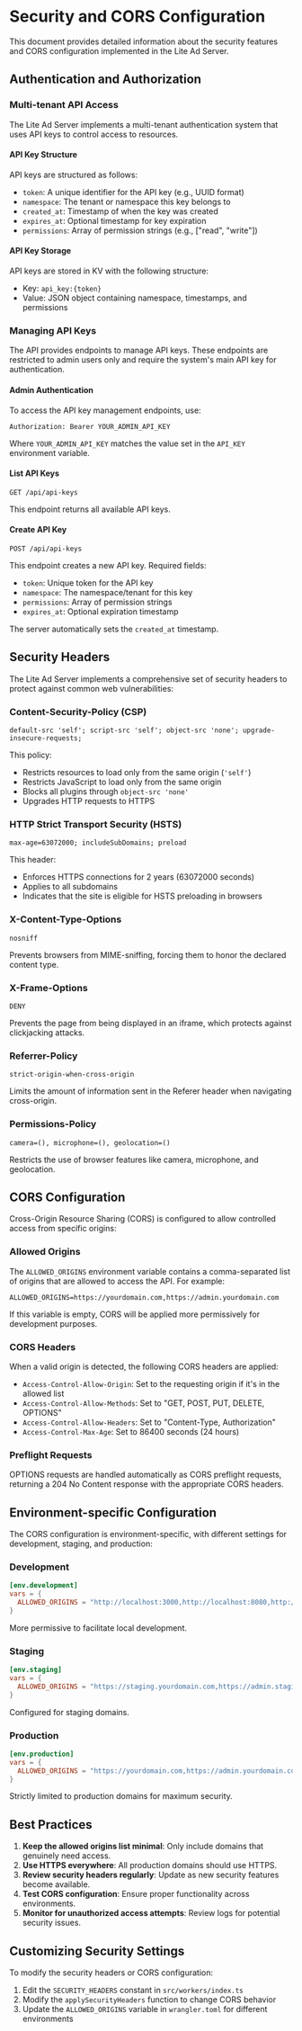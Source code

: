# Security and CORS Configuration

This document provides detailed information about the security features and CORS configuration implemented in the Lite Ad Server.

## Authentication and Authorization

### Multi-tenant API Access

The Lite Ad Server implements a multi-tenant authentication system that uses API keys to control access to resources.

#### API Key Structure

API keys are structured as follows:
- `token`: A unique identifier for the API key (e.g., UUID format)
- `namespace`: The tenant or namespace this key belongs to
- `created_at`: Timestamp of when the key was created
- `expires_at`: Optional timestamp for key expiration
- `permissions`: Array of permission strings (e.g., ["read", "write"])

#### API Key Storage

API keys are stored in KV with the following structure:
- Key: `api_key:{token}`
- Value: JSON object containing namespace, timestamps, and permissions

### Managing API Keys

The API provides endpoints to manage API keys. These endpoints are restricted to admin users only and require the system's main API key for authentication.

#### Admin Authentication

To access the API key management endpoints, use:
```
Authorization: Bearer YOUR_ADMIN_API_KEY
```

Where `YOUR_ADMIN_API_KEY` matches the value set in the `API_KEY` environment variable.

#### List API Keys
```
GET /api/api-keys
```

This endpoint returns all available API keys.

#### Create API Key
```
POST /api/api-keys
```

This endpoint creates a new API key. Required fields:
- `token`: Unique token for the API key
- `namespace`: The namespace/tenant for this key
- `permissions`: Array of permission strings
- `expires_at`: Optional expiration timestamp

The server automatically sets the `created_at` timestamp.

## Security Headers

The Lite Ad Server implements a comprehensive set of security headers to protect against common web vulnerabilities:

### Content-Security-Policy (CSP)

```
default-src 'self'; script-src 'self'; object-src 'none'; upgrade-insecure-requests;
```

This policy:
- Restricts resources to load only from the same origin (`'self'`)
- Restricts JavaScript to load only from the same origin
- Blocks all plugins through `object-src 'none'`
- Upgrades HTTP requests to HTTPS

### HTTP Strict Transport Security (HSTS)

```
max-age=63072000; includeSubDomains; preload
```

This header:
- Enforces HTTPS connections for 2 years (63072000 seconds)
- Applies to all subdomains
- Indicates that the site is eligible for HSTS preloading in browsers

### X-Content-Type-Options

```
nosniff
```

Prevents browsers from MIME-sniffing, forcing them to honor the declared content type.

### X-Frame-Options

```
DENY
```

Prevents the page from being displayed in an iframe, which protects against clickjacking attacks.

### Referrer-Policy

```
strict-origin-when-cross-origin
```

Limits the amount of information sent in the Referer header when navigating cross-origin.

### Permissions-Policy

```
camera=(), microphone=(), geolocation=()
```

Restricts the use of browser features like camera, microphone, and geolocation.

## CORS Configuration

Cross-Origin Resource Sharing (CORS) is configured to allow controlled access from specific origins:

### Allowed Origins

The `ALLOWED_ORIGINS` environment variable contains a comma-separated list of origins that are allowed to access the API. For example:

```
ALLOWED_ORIGINS=https://yourdomain.com,https://admin.yourdomain.com
```

If this variable is empty, CORS will be applied more permissively for development purposes.

### CORS Headers

When a valid origin is detected, the following CORS headers are applied:

- `Access-Control-Allow-Origin`: Set to the requesting origin if it's in the allowed list
- `Access-Control-Allow-Methods`: Set to "GET, POST, PUT, DELETE, OPTIONS"
- `Access-Control-Allow-Headers`: Set to "Content-Type, Authorization"
- `Access-Control-Max-Age`: Set to 86400 seconds (24 hours)

### Preflight Requests

OPTIONS requests are handled automatically as CORS preflight requests, returning a 204 No Content response with the appropriate CORS headers.

## Environment-specific Configuration

The CORS configuration is environment-specific, with different settings for development, staging, and production:

### Development

```toml
[env.development]
vars = {
  ALLOWED_ORIGINS = "http://localhost:3000,http://localhost:8080,http://localhost:8788,http://127.0.0.1:3000"
}
```

More permissive to facilitate local development.

### Staging

```toml
[env.staging]
vars = { 
  ALLOWED_ORIGINS = "https://staging.yourdomain.com,https://admin.staging.yourdomain.com"
}
```

Configured for staging domains.

### Production

```toml
[env.production]
vars = { 
  ALLOWED_ORIGINS = "https://yourdomain.com,https://admin.yourdomain.com"
}
```

Strictly limited to production domains for maximum security.

## Best Practices

1. **Keep the allowed origins list minimal**: Only include domains that genuinely need access.
2. **Use HTTPS everywhere**: All production domains should use HTTPS.
3. **Review security headers regularly**: Update as new security features become available.
4. **Test CORS configuration**: Ensure proper functionality across environments.
5. **Monitor for unauthorized access attempts**: Review logs for potential security issues.

## Customizing Security Settings

To modify the security headers or CORS configuration:

1. Edit the `SECURITY_HEADERS` constant in `src/workers/index.ts`
2. Modify the `applySecurityHeaders` function to change CORS behavior
3. Update the `ALLOWED_ORIGINS` variable in `wrangler.toml` for different environments 